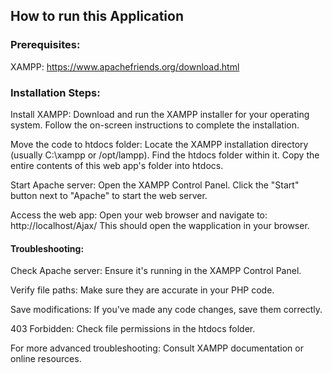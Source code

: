 
## How to run this Application

### Prerequisites:

XAMPP: https://www.apachefriends.org/download.html
### Installation Steps:

Install XAMPP:
Download and run the XAMPP installer for your operating system.
Follow the on-screen instructions to complete the installation.

Move the code to htdocs folder:
Locate the XAMPP installation directory (usually C:\xampp or /opt/lampp).
Find the htdocs folder within it.
Copy the entire contents of this web app's folder into htdocs.

Start Apache server:
Open the XAMPP Control Panel.
Click the "Start" button next to "Apache" to start the web server.

Access the web app:
Open your web browser and navigate to:
http://localhost/Ajax/
This should open the wapplication in your browser.

#### Troubleshooting:

Check Apache server: Ensure it's running in the XAMPP Control Panel.

Verify file paths: Make sure they are accurate in your PHP code.

Save modifications: If you've made any code changes, save them correctly.

403 Forbidden: Check file permissions in the htdocs folder.

For more advanced troubleshooting: Consult XAMPP documentation or online resources.
